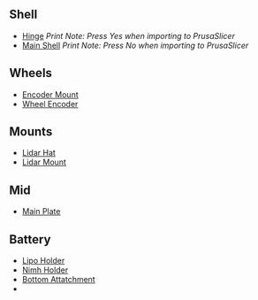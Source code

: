 ## Shell
- [Hinge](https://a360.co/3V3XU58) *Print Note: Press Yes when importing to PrusaSlicer*
- [Main Shell](https://a360.co/3wL2oUD) *Print Note: Press No when importing to PrusaSlicer*
## Wheels
- [Encoder Mount](https://a360.co/3V3Upva)
- [Wheel Encoder](https://a360.co/4bksSLU)
  
## Mounts
- [Lidar Hat](https://a360.co/3yeXU9d)
- [Lidar Mount](https://a360.co/3UH9GAV)

## Mid
- [Main Plate](https://a360.co/44Hyj59)

## Battery
- [Lipo Holder](https://a360.co/4bwMj3Q)
- [Nimh Holder](https://a360.co/4amPGJM)
- [Bottom Attatchment](https://a360.co/3QOkz2H)
- 